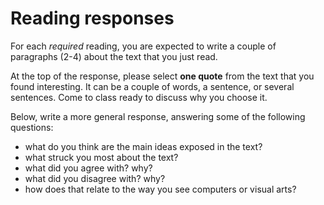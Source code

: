 # Reading responses

For each *required* reading, you are expected to write a couple of paragraphs (2-4) about the text that you just read.

At the top of the response, please select **one quote** from the text that you found interesting. It can be a couple of words, a sentence, or several sentences. Come to class ready to discuss why you choose it.

Below, write a more general response, answering some of the following questions:

- what do you think are the main ideas exposed in the text?
- what struck you most about the text?
- what did you agree with? why?
- what did you disagree with? why?
- how does that relate to the way you see computers or visual arts?
